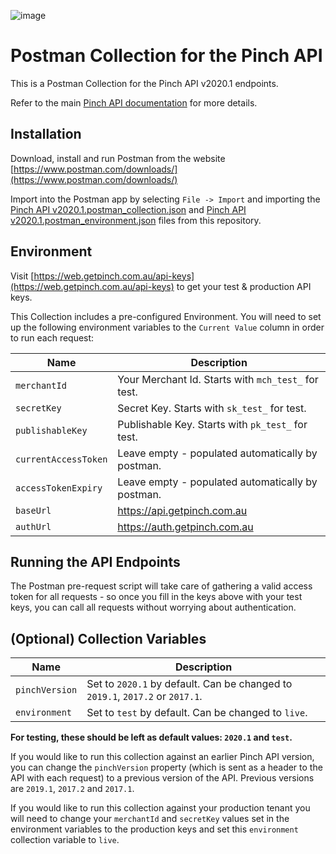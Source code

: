![image](https://user-images.githubusercontent.com/241857/116962566-a6291600-ace9-11eb-9084-d0e303274f4f.png)

# Postman Collection for the Pinch API

This is a Postman Collection for the Pinch API v2020.1 endpoints. 

Refer to the main [Pinch API documentation](https://docs.getpinch.com.au/docs) for more details.

## Installation

Download, install and run Postman from the website [https://www.postman.com/downloads/](https://www.postman.com/downloads/)

Import into the Postman app by selecting `File -> Import` and importing the [Pinch API v2020.1.postman_collection.json](https://raw.githubusercontent.com/PinchPayments/postman-pinch-api/main/Pinch%20API%20v2020.1.postman_collection.json) and [Pinch API v2020.1.postman_environment.json](https://raw.githubusercontent.com/PinchPayments/postman-pinch-api/main/Pinch%20API%20v2020.1.postman_environment.json) files from this repository.

## Environment

Visit [https://web.getpinch.com.au/api-keys](https://web.getpinch.com.au/api-keys) to get your test & production API keys.

This Collection includes a pre-configured Environment. You will need to set up the following environment variables to the `Current Value` column in order to run each request:

|Name|Description|
|---|---|
|`merchantId`|Your Merchant Id. Starts with `mch_test_` for test.|
|`secretKey`|Secret Key. Starts with `sk_test_` for test.|
|`publishableKey`|Publishable Key. Starts with `pk_test_` for test.|
|`currentAccessToken`|Leave empty - populated automatically by postman.|
|`accessTokenExpiry`|Leave empty - populated automatically by postman.|
|`baseUrl`|https://api.getpinch.com.au|
|`authUrl`|https://auth.getpinch.com.au|

## Running the API Endpoints

The Postman pre-request script will take care of gathering a valid access token for all requests - so once you fill in the keys above with your test keys, you can call all requests without worrying about authentication.

## (Optional) Collection Variables


|Name|Description|
|---|---|
|`pinchVersion`|Set to `2020.1` by default. Can be changed to `2019.1`, `2017.2` or `2017.1`.|
|`environment`|Set to `test` by default. Can be changed to `live`.|

**For testing, these should be left as default values: `2020.1` and `test`.**

If you would like to run this collection against an earlier Pinch API version, you can change the `pinchVersion` property (which is sent as a header to the API with each request) to a previous version of the API. Previous versions are `2019.1`, `2017.2` and `2017.1`.

If you would like to run this collection against your production tenant you will need to change your `merchantId` and `secretKey` values set in the environment variables to the production keys and set this `environment` collection variable to `live`.
